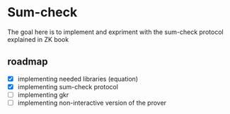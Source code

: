 # Sum-check

The goal here is to implement and expriment with the sum-check protocol explained in ZK book

## roadmap

- [x] implementing needed libraries (equation)
- [x] implementing sum-check protocol
- [ ] implementing gkr
- [ ] implementing non-interactive version of the prover
